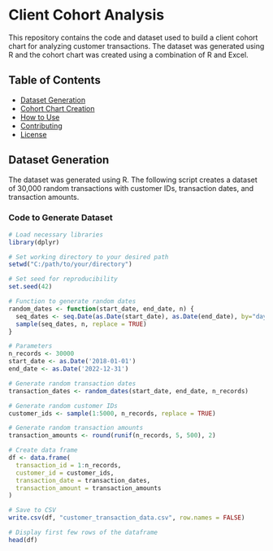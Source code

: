 # Client Cohort Analysis

This repository contains the code and dataset used to build a client cohort chart for analyzing customer transactions. The dataset was generated using R and the cohort chart was created using a combination of R and Excel.

## Table of Contents
- [Dataset Generation](#dataset-generation)
- [Cohort Chart Creation](#cohort-chart-creation)
- [How to Use](#how-to-use)
- [Contributing](#contributing)
- [License](#license)

## Dataset Generation

The dataset was generated using R. The following script creates a dataset of 30,000 random transactions with customer IDs, transaction dates, and transaction amounts.

### Code to Generate Dataset

```r
# Load necessary libraries
library(dplyr)

# Set working directory to your desired path
setwd("C:/path/to/your/directory")

# Set seed for reproducibility
set.seed(42) 

# Function to generate random dates
random_dates <- function(start_date, end_date, n) {
  seq_dates <- seq.Date(as.Date(start_date), as.Date(end_date), by="day")
  sample(seq_dates, n, replace = TRUE)
}

# Parameters
n_records <- 30000 
start_date <- as.Date('2018-01-01')
end_date <- as.Date('2022-12-31')

# Generate random transaction dates
transaction_dates <- random_dates(start_date, end_date, n_records)

# Generate random customer IDs
customer_ids <- sample(1:5000, n_records, replace = TRUE)

# Generate random transaction amounts
transaction_amounts <- round(runif(n_records, 5, 500), 2)

# Create data frame
df <- data.frame(
  transaction_id = 1:n_records,
  customer_id = customer_ids,
  transaction_date = transaction_dates,
  transaction_amount = transaction_amounts
)

# Save to CSV
write.csv(df, "customer_transaction_data.csv", row.names = FALSE)

# Display first few rows of the dataframe
head(df)

